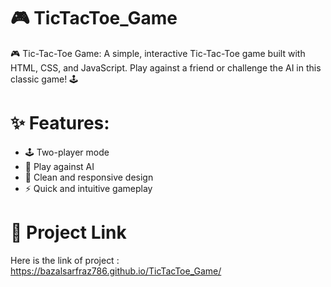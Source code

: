 # 🎮 TicTacToe_Game
🎮 Tic-Tac-Toe Game: A simple, interactive Tic-Tac-Toe game built with HTML, CSS, and JavaScript. Play against a friend or challenge the AI in this classic game! 🕹️

# ✨ Features:

- 🕹️ Two-player mode
- 🤖 Play against AI
- 🎨 Clean and responsive design
- ⚡ Quick and intuitive gameplay

# 🔗 Project Link
Here is the link of project : https://bazalsarfraz786.github.io/TicTacToe_Game/
  
